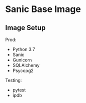 # Sanic Base Image

## Image Setup

Prod: 

- Python 3.7
- Sanic
- Gunicorn
- SQLAlchemy
- Psycopg2

Testing:

- pytest
- ipdb